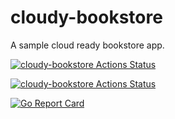 # cloudy-bookstore

A sample cloud ready bookstore app.

[![cloudy-bookstore Actions Status](https://github.com/abhinav812/cloudy-bookstore/workflows/cloudy-bookstore-CICD/badge.svg)](https://github.com/abhinav812/cloudy-bookstore/actions)

[![cloudy-bookstore Actions Status](https://github.com/abhinav812/cloudy-bookstore/workflows/cloudy-bookstore-CICD-Makefile/badge.svg)](https://github.com/abhinav812/cloudy-bookstore/actions)

[![Go Report Card](https://goreportcard.com/badge/github.com/abhinav812/cloudy-bookstore)](https://goreportcard.com/report/github.com/abhinav812/cloudy-bookstore)
